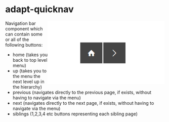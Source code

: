 adapt-quicknav
================

<img src="demo.gif" alt="the quicknav extension in action" align="right">

Navigation bar component which can contain some or all of the following buttons:
- home (takes you back to top level menu)
- up (takes you to the menu the next level up in the hierarchy)
- previous (navigates directly to the previous page, if exists, without having to navigate via the menu)
- next (navigates directly to the next page, if exists, without having to navigate via the menu)
- siblings (1,2,3,4 etc buttons representing each sibling page)



